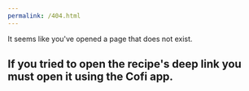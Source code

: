 ```yaml
---
permalink: /404.html
---
```


It seems like you've opened a page that does not exist.
## If you tried to open the recipe's deep link you must open it using the Cofi app.
